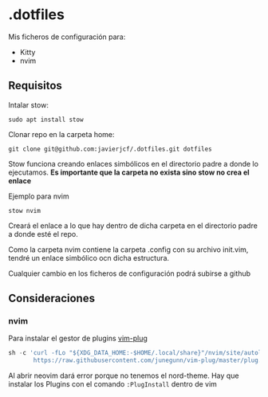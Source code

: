 # .dotfiles

Mis ficheros de configuración para:
 - Kitty
 - nvim


## Requisitos

Intalar stow:

`sudo apt install stow`

Clonar repo en la carpeta home:

`git clone git@github.com:javierjcf/.dotfiles.git dotfiles`

Stow funciona creando enlaces simbólicos en el directorio padre a donde lo ejecutamos.
**Es importante que la carpeta no exista sino stow no crea el enlace**

Ejemplo para nvim

`stow nvim`

Creará el enlace a lo que hay dentro de dicha carpeta en el directorio padre a donde esté el repo.

Como la carpeta nvim contiene la carpeta .config con su archivo init.vim, tendré un enlace simbólico ocn dicha estructura.

Cualquier cambio en los ficheros de configuración podrá subirse a github


## Consideraciones

### nvim
Para instalar el gestor de plugins [vim-plug](https://github.com/junegunn/vim-plug)
```py
sh -c 'curl -fLo "${XDG_DATA_HOME:-$HOME/.local/share}"/nvim/site/autoload/plug.vim --create-dirs \
       https://raw.githubusercontent.com/junegunn/vim-plug/master/plug.vim'
```

Al abrir neovim dará error porque no tenemos el nord-theme. Hay que instalar los Plugins con el comando `:PlugInstall` dentro de vim
